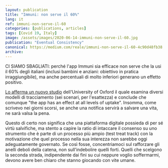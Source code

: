 ```yaml
---
layout: publication
title: "Immuni: non serve il 60%"
lang: it
ref: immuni-non-serve-il-60
categories: [publications, articles]
tags: [Covid 19, Italy]
image: /assets/images/2020-06-14-immuni-non-serve-il-60.jpg
publication: "Eventual Consistency"
canonical: https://medium.com/reale/immuni-non-serve-il-60-4c90d48fb38
archive:
---
```


CI SIAMO SBAGLIATI: perché l'app Immuni sia efficace non serve che la usi il 60% degli italiani (inclusi bambini e anziani: obiettivo in pratica irraggiungibile), ma anche percentuali di molto inferiori generano un effetto positivo.

[Lo afferma un nuovo studio](https://www.technologyreview.com/2020/06/05/1002775/covid-apps-effective-at-less-than-60-percent-download/) dell'University of Oxford il quale esamina diversi modelli di tracciamento (sei scenari, per l'esattezza) e conclude che comunque "the app has an effect at all levels of uptake". Insomma, come scrivevo nei giorni scorsi, se anche una notifica servirà a salvare una vita, ne sarà valsa la pena.

Questo di certo non significa che una piattaforma digitale possieda di per sé virtù salvifiche, ma stento a capire la ratio di intaccare il consenso su uno strumento che è parte di un processo più ampio (test treat track) con la motivazione che quel processo nella sua interezza non sarebbe oggi adeguatamente governato. Se così fosse, concentriamoci sul rafforzare gli anelli deboli della catena, non sull'indebolire quelli forti. Quelli che scelgono la seconda strada, indipendente dai fini su cui neppure voglio soffermarmi, devono avere ben chiaro che stanno giocando con vite umane.
